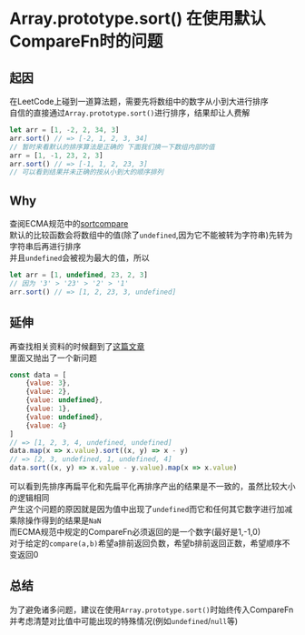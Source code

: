 # Array.prototype.sort() 在使用默认CompareFn时的问题

## 起因
在LeetCode上碰到一道算法题，需要先将数组中的数字从小到大进行排序  
自信的直接通过`Array.prototype.sort()`进行排序，结果却让人费解  
```js
let arr = [1, -2, 2, 34, 3]
arr.sort() // => [-2, 1, 2, 3, 34]
// 暂时来看默认的排序算法是正确的 下面我们换一下数组内部的值
arr = [1, -1, 23, 2, 3]
arr.sort() // => [-1, 1, 2, 23, 3]
// 可以看到结果并未正确的按从小到大的顺序排列
```

## Why
查阅ECMA规范中的[sortcompare](http://www.ecma-international.org/ecma-262/6.0/#sec-sortcompare)  
默认的比较函数会将数组中的值(除了`undefined`,因为它不能被转为字符串)先转为字符串后再进行排序  
并且`undefined`会被视为最大的值，所以
```js
let arr = [1, undefined, 23, 2, 3]
// 因为 '3' > '23' > '2' > '1' 
arr.sort() // => [1, 2, 23, 3, undefined]
```

## 延伸
再查找相关资料的时候翻到了[这篇文章](https://segmentfault.com/a/1190000010630780)  
里面又抛出了一个新问题
```js
const data = [
	{value: 3}, 
	{value: 2}, 
	{value: undefined}, 
	{value: 1}, 
	{value: undefined}, 
	{value: 4}
]
// => [1, 2, 3, 4, undefined, undefined]
data.map(x => x.value).sort((x, y) => x - y)
// => [2, 3, undefined, 1, undefined, 4]
data.sort((x, y) => x.value - y.value).map(x => x.value)
```
可以看到先排序再扁平化和先扁平化再排序产出的结果是不一致的，虽然比较大小的逻辑相同  
产生这个问题的原因就是因为值中出现了`undefined`而它和任何其它数字进行加减乘除操作得到的结果是`NaN`  
而ECMA规范中规定的CompareFn必须返回的是一个数字(最好是1,-1,0)  
对于给定的`compare(a,b)`希望a排前返回负数，希望b排前返回正数，希望顺序不变返回0  

## 总结
为了避免诸多问题，建议在使用`Array.prototype.sort()`时始终传入CompareFn  
并考虑清楚对比值中可能出现的特殊情况(例如`undefined`/`null`等)
